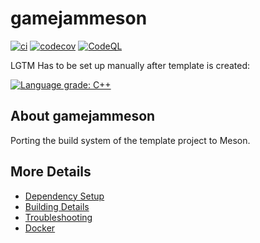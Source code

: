 # gamejammeson

[![ci](https://github.com/jpakkane/gamejammeson/actions/workflows/ci.yml/badge.svg)](https://github.com/jpakkane/gamejammeson/actions/workflows/ci.yml)
[![codecov](https://codecov.io/gh/jpakkane/gamejammeson/branch/main/graph/badge.svg)](https://codecov.io/gh/jpakkane/gamejammeson)
[![CodeQL](https://github.com/jpakkane/gamejammeson/actions/workflows/codeql-analysis.yml/badge.svg)](https://github.com/jpakkane/gamejammeson/actions/workflows/codeql-analysis.yml)

LGTM Has to be set up manually after template is created:

[![Language grade: C++](https://img.shields.io/lgtm/grade/cpp/github/jpakkane/gamejammeson)](https://lgtm.com/projects/g/jpakkane/gamejammeson/context:cpp)

## About gamejammeson
Porting the build system of the template project to Meson.


## More Details

 * [Dependency Setup](README_dependencies.md)
 * [Building Details](README_building.md)
 * [Troubleshooting](README_troubleshooting.md)
 * [Docker](README_docker.md)
